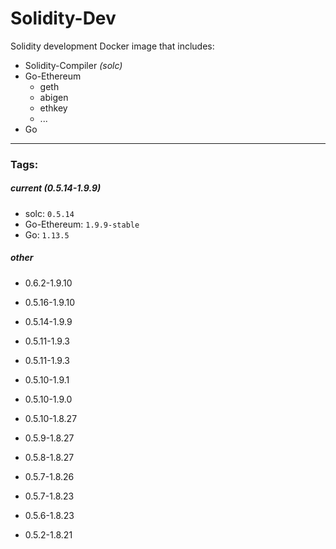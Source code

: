 # Solidity-Dev
Solidity development Docker image that includes:

 - Solidity-Compiler _(solc)_
 - Go-Ethereum
   - geth
   - abigen
   - ethkey
   - ...
 - Go

---

### Tags:

##### current _(0.5.14-1.9.9)_

 - solc: `0.5.14`
 - Go-Ethereum: `1.9.9-stable`
 - Go: `1.13.5`


##### other

 - 0.6.2-1.9.10

 - 0.5.16-1.9.10
 - 0.5.14-1.9.9
 - 0.5.11-1.9.3
 - 0.5.11-1.9.3
 - 0.5.10-1.9.1
 - 0.5.10-1.9.0
 - 0.5.10-1.8.27
 - 0.5.9-1.8.27
 - 0.5.8-1.8.27
 - 0.5.7-1.8.26
 - 0.5.7-1.8.23
 - 0.5.6-1.8.23
 - 0.5.2-1.8.21
